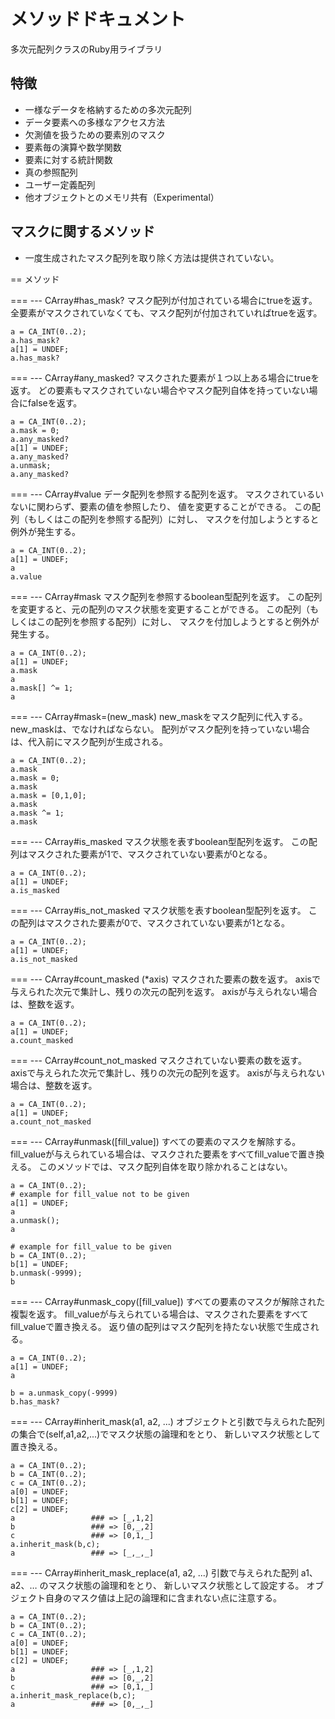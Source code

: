 メソッドドキュメント
===================

多次元配列クラスのRuby用ライブラリ

特徴
---

* 一様なデータを格納するための多次元配列
* データ要素への多様なアクセス方法
* 欠測値を扱うための要素別のマスク
* 要素毎の演算や数学関数
* 要素に対する統計関数
* 真の参照配列
* ユーザー定義配列
* 他オブジェクトとのメモリ共有（Experimental）

マスクに関するメソッド
-------------------

* 一度生成されたマスク配列を取り除く方法は提供されていない。

== メソッド

=== --- CArray#has_mask?
マスク配列が付加されている場合にtrueを返す。
全要素がマスクされていなくても、マスク配列が付加されていればtrueを返す。

    a = CA_INT(0..2);
    a.has_mask?
    a[1] = UNDEF;
    a.has_mask?

=== --- CArray#any_masked?
マスクされた要素が１つ以上ある場合にtrueを返す。
どの要素もマスクされていない場合やマスク配列自体を持っていない場合にfalseを返す。

    a = CA_INT(0..2);
    a.mask = 0;
    a.any_masked?
    a[1] = UNDEF;
    a.any_masked?
    a.unmask;
    a.any_masked?

=== --- CArray#value
データ配列を参照する配列を返す。
マスクされているいないに関わらず、要素の値を参照したり、
値を変更することができる。
この配列（もしくはこの配列を参照する配列）に対し、
マスクを付加しようとすると例外が発生する。

    a = CA_INT(0..2);
    a[1] = UNDEF;
    a
    a.value

=== --- CArray#mask
マスク配列を参照するboolean型配列を返す。
この配列を変更すると、元の配列のマスク状態を変更することができる。
この配列（もしくはこの配列を参照する配列）に対し、
マスクを付加しようとすると例外が発生する。

    a = CA_INT(0..2);
    a[1] = UNDEF;
    a.mask
    a
    a.mask[] ^= 1;
    a

=== --- CArray#mask=(new_mask)
new_maskをマスク配列に代入する。
new_maskは、<TBD>でなければならない。
配列がマスク配列を持っていない場合は、代入前にマスク配列が生成される。

    a = CA_INT(0..2);
    a.mask
    a.mask = 0;
    a.mask
    a.mask = [0,1,0];
    a.mask
    a.mask ^= 1;
    a.mask

=== --- CArray#is_masked
マスク状態を表すboolean型配列を返す。
この配列はマスクされた要素が1で、マスクされていない要素が0となる。

    a = CA_INT(0..2);
    a[1] = UNDEF;
    a.is_masked

=== --- CArray#is_not_masked
マスク状態を表すboolean型配列を返す。
この配列はマスクされた要素が0で、マスクされていない要素が1となる。

    a = CA_INT(0..2);
    a[1] = UNDEF;
    a.is_not_masked

=== --- CArray#count_masked (*axis)
マスクされた要素の数を返す。
axisで与えられた次元で集計し、残りの次元の配列を返す。
axisが与えられない場合は、整数を返す。

    a = CA_INT(0..2);
    a[1] = UNDEF;
    a.count_masked

=== --- CArray#count_not_masked
マスクされていない要素の数を返す。
axisで与えられた次元で集計し、残りの次元の配列を返す。
axisが与えられない場合は、整数を返す。

    a = CA_INT(0..2);
    a[1] = UNDEF;
    a.count_not_masked

=== --- CArray#unmask([fill_value])
すべての要素のマスクを解除する。
fill_valueが与えられている場合は、マスクされた要素をすべてfill_valueで置き換える。
このメソッドでは、マスク配列自体を取り除かれることはない。

    a = CA_INT(0..2);
    # example for fill_value not to be given
    a[1] = UNDEF;
    a
    a.unmask();
    a
  
    # example for fill_value to be given
    b = CA_INT(0..2);
    b[1] = UNDEF;
    b.unmask(-9999);
    b

=== --- CArray#unmask_copy([fill_value])
すべての要素のマスクが解除された複製を返す。
fill_valueが与えられている場合は、マスクされた要素をすべてfill_valueで置き換える。
返り値の配列はマスク配列を持たない状態で生成される。

    a = CA_INT(0..2);
    a[1] = UNDEF;
    a

    b = a.unmask_copy(-9999)
    b.has_mask?

=== --- CArray#inherit_mask(a1, a2, ...)
オブジェクトと引数で与えられた配列の集合で(self,a1,a2,...)でマスク状態の論理和をとり、
新しいマスク状態として置き換える。

    a = CA_INT(0..2);
    b = CA_INT(0..2);
    c = CA_INT(0..2);
    a[0] = UNDEF;
    b[1] = UNDEF;
    c[2] = UNDEF;
    a                 ### => [_,1,2]
    b                 ### => [0,_,2]
    c                 ### => [0,1,_]
    a.inherit_mask(b,c);
    a                 ### => [_,_,_]

=== --- CArray#inherit_mask_replace(a1, a2, ...)
引数で与えられた配列 a1、a2、… のマスク状態の論理和をとり、
新しいマスク状態として設定する。
オブジェクト自身のマスク値は上記の論理和に含まれない点に注意する。

    a = CA_INT(0..2);
    b = CA_INT(0..2);
    c = CA_INT(0..2);
    a[0] = UNDEF;
    b[1] = UNDEF;
    c[2] = UNDEF;
    a                 ### => [_,1,2]
    b                 ### => [0,_,2]
    c                 ### => [0,1,_]
    a.inherit_mask_replace(b,c);
    a                 ### => [0,_,_]


